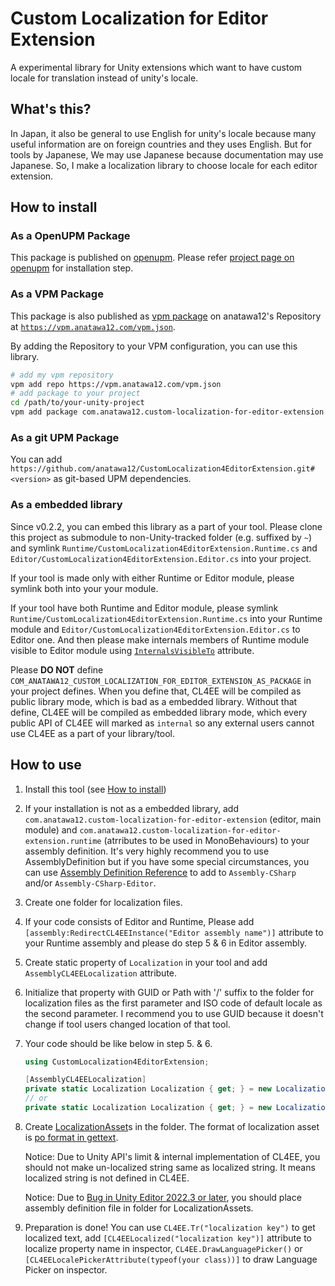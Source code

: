 Custom Localization for Editor Extension
===

A experimental library for Unity extensions which want to have custom locale for translation instead of unity's locale. 

## What's this?

In Japan, it also be general to use English for unity's locale because many useful information are on foreign countries and they uses English.
But for tools by Japanese, We may use Japanese because documentation may use Japanese.
So, I make a localization library to choose locale for each editor extension.

## How to install

### As a OpenUPM Package

This package is published on [openupm]. Please refer [project page on openupm][openupm-pkg] for installation step.

### As a VPM Package

This package is also published as [vpm package] on anatawa12's Repository at [`https://vpm.anatawa12.com/vpm.json`][vpm-repo].

By adding the Repository to your VPM configuration, you can use this library.

```sh
# add my vpm repository
vpm add repo https://vpm.anatawa12.com/vpm.json
# add package to your project
cd /path/to/your-unity-project
vpm add package com.anatawa12.custom-localization-for-editor-extension
```

### As a git UPM Package

You can add `https://github.com/anatawa12/CustomLocalization4EditorExtension.git#<version>` as git-based UPM dependencies.

### As a embedded library

Since v0.2.2, you can embed this library as a part of your tool. Please clone this project as submodule to non-Unity-tracked folder (e.g. suffixed by `~`) and symlink
`Runtime/CustomLocalization4EditorExtension.Runtime.cs` and `Editor/CustomLocalization4EditorExtension.Editor.cs` into your project.

If your tool is made only with either Runtime or Editor module, please symlink both into your your module.

If your tool have both Runtime and Editor module, please symlink `Runtime/CustomLocalization4EditorExtension.Runtime.cs` into your Runtime module and `Editor/CustomLocalization4EditorExtension.Editor.cs` to Editor one. 
And then please make internals members of Runtime module visible to Editor module using [`InternalsVisibleTo`] attribute.

Please **DO NOT** define `COM_ANATAWA12_CUSTOM_LOCALIZATION_FOR_EDITOR_EXTENSION_AS_PACKAGE` in your project defines.
When you define that, CL4EE will be compiled as public library mode, which is bad as a embedded library.
Without that define, CL4EE will be compiled as embedded library mode, which every public API of CL4EE will marked as `internal` 
so any external users cannot use CL4EE as a part of your library/tool.

## How to use

1. Install this tool (see [How to install](#how-to-install))
2. If your installation is not as a embedded library, add `com.anatawa12.custom-localization-for-editor-extension` (editor, main module) and `com.anatawa12.custom-localization-for-editor-extension.runtime` (atrributes to be used in MonoBehaviours)
to your assembly definition. It's very highly recommend you to use AssemblyDefinition but if you have some special circumstances, you can use [Assembly Definition Reference][asmref] to add to `Assembly-CSharp` and/or `Assembly-CSharp-Editor`.
3. Create one folder for localization files.
4. If your code consists of Editor and Runtime, Please add `[assembly:RedirectCL4EEInstance("Editor assembly name")]` attribute to your Runtime assembly and please do step 5 & 6 in Editor assembly.
5. Create static property of `Localization` in your tool and add `AssemblyCL4EELocalization` attribute.
6. Initialize that property with GUID or Path with '/' suffix to the folder for localization files as the first parameter and ISO code of default locale as the second parameter. 
I recommend you to use GUID because it doesn't change if tool users changed location of that tool.
7. Your code should be like below in step 5. & 6.
    ```c#
    using CustomLocalization4EditorExtension;

    [AssemblyCL4EELocalization]
    private static Localization Localization { get; } = new Localization("53b154bd853b4ecc893fc10c47694084", "ja");
    // or
    private static Localization Localization { get; } = new Localization("Assets/YourTool/Localization/", "ja");
    ```
8. Create [LocalizationAsset]s in the folder. The format of localization asset is [po format in gettext][po-gettext].

    Notice: Due to Unity API's limit & internal implementation of CL4EE, you should not make un-localized string same as localized string.
    It means localized string is not defined in CL4EE.

    Notice: Due to [Bug in Unity Editor 2022.3 or later][unity-bug], you should place assembly definition file in folder for LocalizationAssets.
10. Preparation is done! You can use `CL4EE.Tr("localization key")` to get localized text, add `[CL4EELocalized("localization key")]` attribute to localize property name in inspector, 
`CL4EE.DrawLanguagePicker()` or `[CL4EELocalePickerAttribute(typeof(your class))]` to draw Language Picker on inspector.

[openupm]: https://openupm.com/
[openupm-pkg]: https://openupm.com/packages/com.anatawa12.custom-localization-for-editor-extension/
[vpm package]: https://vcc.docs.vrchat.com/vpm/packages
[vpm-repo]: https://vpm.anatawa12.com/vpm.json
[`InternalsVisibleTo`]: https://learn.microsoft.com/dotnet/api/system.runtime.compilerservices.internalsvisibletoattribute
[asmref]: https://docs.unity3d.com/Manual/ScriptCompilationAssemblyDefinitionFiles.html#create-asmref
[LocalizationAsset]: https://docs.unity3d.com/ScriptReference/LocalizationAsset.html
[po-gettext]: https://www.gnu.org/software/gettext/manual/html_node/PO-Files.html
[unity-bug]: https://issuetracker.unity3d.com/issues/crash-on-gettargetassemblybyscriptpath-when-a-po-file-in-the-packages-directory-is-not-under-an-assembly-definition
